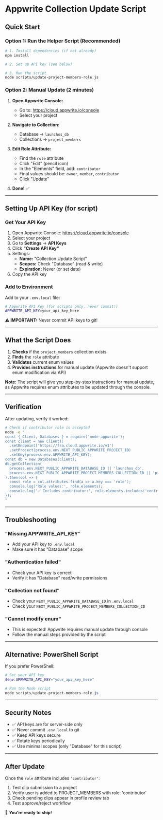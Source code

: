 # Appwrite Collection Update Script

## Quick Start

### Option 1: Run the Helper Script (Recommended)

```bash
# 1. Install dependencies (if not already)
npm install

# 2. Set up API key (see below)

# 3. Run the script
node scripts/update-project-members-role.js
```

### Option 2: Manual Update (2 minutes)

1. **Open Appwrite Console:**
   - Go to: https://cloud.appwrite.io/console
   - Select your project

2. **Navigate to Collection:**
   - Database → `launchos_db`
   - Collections → `project_members`

3. **Edit Role Attribute:**
   - Find the `role` attribute
   - Click "Edit" (pencil icon)
   - In the "Elements" field, add: `contributor`
   - Final values should be: `owner`, `member`, `contributor`
   - Click "Update"

4. **Done!** ✅

---

## Setting Up API Key (for script)

### Get Your API Key

1. Open Appwrite Console: https://cloud.appwrite.io/console
2. Select your project
3. Go to **Settings** → **API Keys**
4. Click **"Create API Key"**
5. Settings:
   - **Name:** "Collection Update Script"
   - **Scopes:** Check "Database" (read & write)
   - **Expiration:** Never (or set date)
6. Copy the API key

### Add to Environment

Add to your `.env.local` file:

```bash
# Appwrite API Key (for scripts only, never commit!)
APPWRITE_API_KEY=your_api_key_here
```

**⚠️ IMPORTANT:** Never commit API keys to git!

---

## What the Script Does

1. **Checks** if the `project_members` collection exists
2. **Finds** the `role` attribute
3. **Validates** current enum values
4. **Provides instructions** for manual update (Appwrite doesn't support enum modification via API)

**Note:** The script will give you step-by-step instructions for manual update, as Appwrite requires enum attributes to be updated through the console.

---

## Verification

After updating, verify it worked:

```bash
# Check if contributor role is accepted
node -e "
const { Client, Databases } = require('node-appwrite');
const client = new Client()
  .setEndpoint('https://fra.cloud.appwrite.io/v1')
  .setProject(process.env.NEXT_PUBLIC_APPWRITE_PROJECT_ID)
  .setKey(process.env.APPWRITE_API_KEY);
const db = new Databases(client);
db.getCollection(
  process.env.NEXT_PUBLIC_APPWRITE_DATABASE_ID || 'launchos_db',
  process.env.NEXT_PUBLIC_APPWRITE_PROJECT_MEMBERS_COLLECTION_ID || 'project_members'
).then(col => {
  const role = col.attributes.find(a => a.key === 'role');
  console.log('Role values:', role.elements);
  console.log('✅ Includes contributor:', role.elements.includes('contributor'));
});
"
```

---

## Troubleshooting

### "Missing APPWRITE_API_KEY"
- Add your API key to `.env.local`
- Make sure it has "Database" scope

### "Authentication failed"
- Check your API key is correct
- Verify it has "Database" read/write permissions

### "Collection not found"
- Check your `NEXT_PUBLIC_APPWRITE_DATABASE_ID` in `.env.local`
- Check your `NEXT_PUBLIC_APPWRITE_PROJECT_MEMBERS_COLLECTION_ID`

### "Cannot modify enum"
- This is expected! Appwrite requires manual update through console
- Follow the manual steps provided by the script

---

## Alternative: PowerShell Script

If you prefer PowerShell:

```powershell
# Set your API key
$env:APPWRITE_API_KEY="your_api_key_here"

# Run the Node script
node scripts/update-project-members-role.js
```

---

## Security Notes

- ✅ API keys are for server-side only
- ✅ Never commit `.env.local` to git
- ✅ Keep API keys secure
- ✅ Rotate keys periodically
- ✅ Use minimal scopes (only "Database" for this script)

---

## After Update

Once the `role` attribute includes `'contributor'`:

1. Test clip submission to a project
2. Verify user is added to PROJECT_MEMBERS with role: 'contributor'
3. Check pending clips appear in profile review tab
4. Test approve/reject workflow

🚀 **You're ready to ship!**
